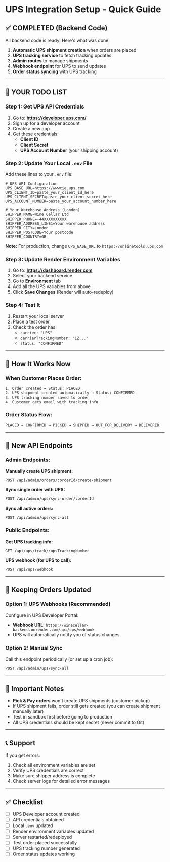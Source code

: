 # UPS Integration Setup - Quick Guide

## ✅ COMPLETED (Backend Code)

All backend code is ready! Here's what was done:

1. **Automatic UPS shipment creation** when orders are placed
2. **UPS tracking service** to fetch tracking updates
3. **Admin routes** to manage shipments
4. **Webhook endpoint** for UPS to send updates
5. **Order status syncing** with UPS tracking

---

## 🔧 YOUR TODO LIST

### Step 1: Get UPS API Credentials

1. Go to: **https://developer.ups.com/**
2. Sign up for a developer account
3. Create a new app
4. Get these credentials:
   - **Client ID**
   - **Client Secret**
   - **UPS Account Number** (your shipping account)

### Step 2: Update Your Local `.env` File

Add these lines to your `.env` file:

```env
# UPS API Configuration
UPS_BASE_URL=https://wwwcie.ups.com
UPS_CLIENT_ID=paste_your_client_id_here
UPS_CLIENT_SECRET=paste_your_client_secret_here
UPS_ACCOUNT_NUMBER=paste_your_account_number_here

# Your Warehouse Address (London)
SHIPPER_NAME=Wine Cellar Ltd
SHIPPER_PHONE=+44XXXXXXXXXX
SHIPPER_ADDRESS_LINE1=Your warehouse address
SHIPPER_CITY=London
SHIPPER_POSTCODE=Your postcode
SHIPPER_COUNTRY=GB
```

**Note:** For production, change `UPS_BASE_URL` to `https://onlinetools.ups.com`

### Step 3: Update Render Environment Variables

1. Go to: **https://dashboard.render.com**
2. Select your backend service
3. Go to **Environment** tab
4. Add all the UPS variables from above
5. Click **Save Changes** (Render will auto-redeploy)

### Step 4: Test It

1. Restart your local server
2. Place a test order
3. Check the order has:
   - `carrier: "UPS"`
   - `carrierTrackingNumber: "1Z..."`
   - `status: "CONFIRMED"`

---

## 🎯 How It Works Now

### When Customer Places Order:

```
1. Order created → Status: PLACED
2. UPS shipment created automatically → Status: CONFIRMED
3. UPS tracking number saved to order
4. Customer gets email with tracking info
```

### Order Status Flow:

```
PLACED → CONFIRMED → PICKED → SHIPPED → OUT_FOR_DELIVERY → DELIVERED
```

---

## 📡 New API Endpoints

### Admin Endpoints:

**Manually create UPS shipment:**
```
POST /api/admin/orders/:orderId/create-shipment
```

**Sync single order with UPS:**
```
POST /api/admin/ups/sync-order/:orderId
```

**Sync all active orders:**
```
POST /api/admin/ups/sync-all
```

### Public Endpoints:

**Get UPS tracking info:**
```
GET /api/ups/track/:upsTrackingNumber
```

**UPS webhook (for UPS to call):**
```
POST /api/ups/webhook
```

---

## 🔄 Keeping Orders Updated

### Option 1: UPS Webhooks (Recommended)

Configure in UPS Developer Portal:
- **Webhook URL**: `https://winecellar-backend.onrender.com/api/ups/webhook`
- UPS will automatically notify you of status changes

### Option 2: Manual Sync

Call this endpoint periodically (or set up a cron job):
```
POST /api/admin/ups/sync-all
```

---

## 🚨 Important Notes

- **Pick & Pay orders** won't create UPS shipments (customer pickup)
- If UPS shipment fails, order still gets created (you can create shipment manually later)
- Test in sandbox first before going to production
- All UPS credentials should be kept secret (never commit to Git)

---

## 📞 Support

If you get errors:
1. Check all environment variables are set
2. Verify UPS credentials are correct
3. Make sure shipper address is complete
4. Check server logs for detailed error messages

---

## ✅ Checklist

- [ ] UPS Developer account created
- [ ] API credentials obtained
- [ ] Local `.env` updated
- [ ] Render environment variables updated
- [ ] Server restarted/redeployed
- [ ] Test order placed successfully
- [ ] UPS tracking number generated
- [ ] Order status updates working
